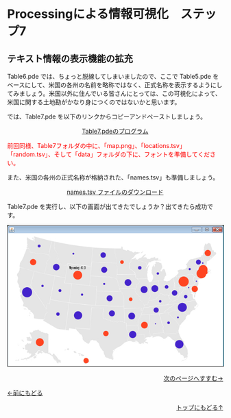 # Processingによる情報可視化　ステップ7




## テキスト情報の表示機能の拡充




Table6.pde では、ちょっと脱線してしまいましたので、ここで Table5.pde をベースにして、米国の各州の名前を略称ではなく、正式名称を表示するようにしてみましょう。米国以外に住んでいる皆さんにとっては、この可視化によって、米国に関する土地勘がかなり身につくのではないかと思います。

では、Table7.pde を以下のリンクからコピーアンドペーストしましょう。



<p align="center"><a href="Table7.pde" target="_blank" download="Table7.pde">Table7.pdeのプログラム</a></p>



<span style="color: red">前回同様、Table7フォルダの中に、「map.png」、「locations.tsv」「random.tsv」、そして「data」フォルダの下に、フォントを準備してください。</span>



また、米国の各州の正式名称が格納された、「names.tsv」も準備しましょう。


<p align="center"><a href="names.tsv" target="_blank">names.tsv ファイルのダウンロード   </a></p>



Table7.pde を実行し、以下の画面が出てきたでしょうか？出てきたら成功です。



<p align="center"><img src="result" alt="" border="1" />



<p align="right"><a href="../link_1/link_1.html">次のページへすすむ→</a></p>

<p align="left"><a href="../mapping_6/mapping_6.html">←前にもどる</a></p>
<p align="right"><a href="../index.html">トップにもどる↑</a></p>
